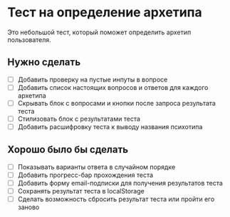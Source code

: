 # Тест на определение архетипа

Это небольшой тест, который поможет определить архетип пользователя.

## Нужно сделать
- [ ] Добавить проверку на пустые инпуты в вопросе
- [ ] Добавить список настоящих вопросов и ответов для каждого архетипа
- [ ] Скрывать блок с вопросами и кнопки после запроса результата теста
- [ ] Стилизовать блок с результатами теста
- [ ] Добавить расшифровку теста к выводу названия психотипа

## Хорошо было бы сделать
- [ ] Показывать варианты ответа в случайном порядке
- [ ] Добавить прогресс-бар прохождения теста
- [ ] Добавить форму email-подписки для получения результатов теста
- [ ] Сохранять результат теста в localStorage
- [ ] Сделать возможность сбросить результат теста или пройти его заново
